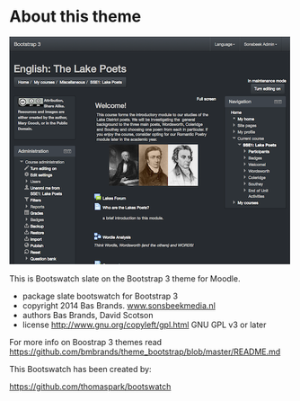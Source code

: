 About this theme
================

![image1](pix/screenshot.png "Moodle Bootstrap Screenshot")

This is Bootswatch slate on the Bootstrap 3 theme for Moodle.

* package   slate bootswatch for Bootstrap 3
* copyright 2014 Bas Brands. www.sonsbeekmedia.nl
* authors   Bas Brands, David Scotson
* license   http://www.gnu.org/copyleft/gpl.html GNU GPL v3 or later

For more info on Boostrap 3 themes read
https://github.com/bmbrands/theme_bootstrap/blob/master/README.md

This Bootswatch has been created by:

https://github.com/thomaspark/bootswatch
